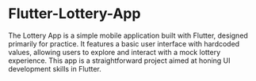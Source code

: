 # Flutter-Lottery-App
 The Lottery App is a simple mobile application built with Flutter, designed primarily for practice. It features a basic user interface with hardcoded values, allowing users to explore and interact with a mock lottery experience. This app is a straightforward project aimed at honing UI development skills in Flutter.
